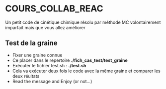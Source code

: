 # COURS_COLLAB_REAC
Un petit code de cinétique chimique résolu par méthode MC volontairement imparfait mais que vous allez améliorer

## Test de la graine

 - Fixer une graine connue
 - Ce placer dans le repertoire __./fich_cas_test/test_graine__
 - Exécuter le fichier test.sh : __./test.sh__
 - Cela va exécuter deux fois le code avec la même graine et comparer les deux réultats
 - Read the message and Enjoy (or not...)
